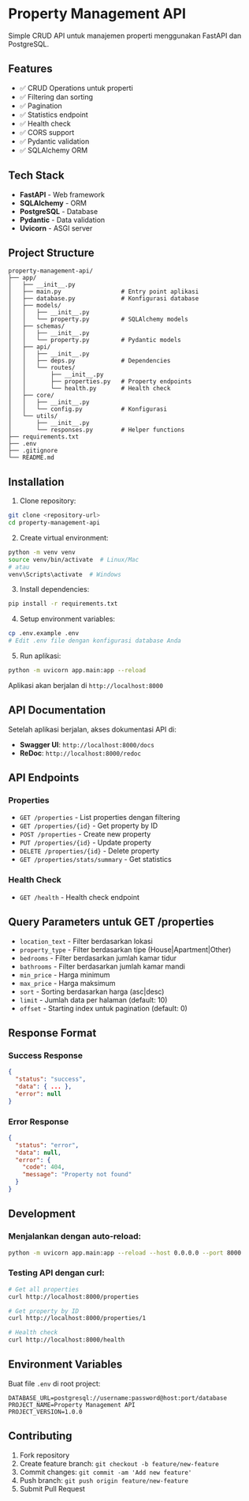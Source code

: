 
# Property Management API

Simple CRUD API untuk manajemen properti menggunakan FastAPI dan PostgreSQL.

## Features

- ✅ CRUD Operations untuk properti
- ✅ Filtering dan sorting
- ✅ Pagination
- ✅ Statistics endpoint
- ✅ Health check
- ✅ CORS support
- ✅ Pydantic validation
- ✅ SQLAlchemy ORM

## Tech Stack

- **FastAPI** - Web framework
- **SQLAlchemy** - ORM
- **PostgreSQL** - Database
- **Pydantic** - Data validation
- **Uvicorn** - ASGI server

## Project Structure

```
property-management-api/
├── app/
│   ├── __init__.py
│   ├── main.py                 # Entry point aplikasi
│   ├── database.py             # Konfigurasi database
│   ├── models/
│   │   ├── __init__.py
│   │   └── property.py         # SQLAlchemy models
│   ├── schemas/
│   │   ├── __init__.py
│   │   └── property.py         # Pydantic models
│   ├── api/
│   │   ├── __init__.py
│   │   ├── deps.py             # Dependencies
│   │   └── routes/
│   │       ├── __init__.py
│   │       ├── properties.py   # Property endpoints
│   │       └── health.py       # Health check
│   ├── core/
│   │   ├── __init__.py
│   │   └── config.py           # Konfigurasi
│   └── utils/
│       ├── __init__.py
│       └── responses.py        # Helper functions
├── requirements.txt
├── .env
├── .gitignore
└── README.md
```

## Installation

1. Clone repository:

```bash
git clone <repository-url>
cd property-management-api
```

2. Create virtual environment:

```bash
python -m venv venv
source venv/bin/activate  # Linux/Mac
# atau
venv\Scripts\activate  # Windows
```

3. Install dependencies:

```bash
pip install -r requirements.txt
```

4. Setup environment variables:

```bash
cp .env.example .env
# Edit .env file dengan konfigurasi database Anda
```

5. Run aplikasi:

```bash
python -m uvicorn app.main:app --reload
```

Aplikasi akan berjalan di `http://localhost:8000`

## API Documentation

Setelah aplikasi berjalan, akses dokumentasi API di:

- **Swagger UI**: `http://localhost:8000/docs`
- **ReDoc**: `http://localhost:8000/redoc`

## API Endpoints

### Properties

- `GET /properties` - List properties dengan filtering
- `GET /properties/{id}` - Get property by ID
- `POST /properties` - Create new property
- `PUT /properties/{id}` - Update property
- `DELETE /properties/{id}` - Delete property
- `GET /properties/stats/summary` - Get statistics

### Health Check

- `GET /health` - Health check endpoint

## Query Parameters untuk GET /properties

- `location_text` - Filter berdasarkan lokasi
- `property_type` - Filter berdasarkan tipe (House|Apartment|Other)
- `bedrooms` - Filter berdasarkan jumlah kamar tidur
- `bathrooms` - Filter berdasarkan jumlah kamar mandi
- `min_price` - Harga minimum
- `max_price` - Harga maksimum
- `sort` - Sorting berdasarkan harga (asc|desc)
- `limit` - Jumlah data per halaman (default: 10)
- `offset` - Starting index untuk pagination (default: 0)

## Response Format

### Success Response

```json
{
  "status": "success",
  "data": { ... },
  "error": null
}
```

### Error Response

```json
{
  "status": "error",
  "data": null,
  "error": {
    "code": 404,
    "message": "Property not found"
  }
}
```

## Development

### Menjalankan dengan auto-reload:

```bash
python -m uvicorn app.main:app --reload --host 0.0.0.0 --port 8000
```

### Testing API dengan curl:

```bash
# Get all properties
curl http://localhost:8000/properties

# Get property by ID
curl http://localhost:8000/properties/1

# Health check
curl http://localhost:8000/health
```

## Environment Variables

Buat file `.env` di root project:

```env
DATABASE_URL=postgresql://username:password@host:port/database
PROJECT_NAME=Property Management API
PROJECT_VERSION=1.0.0
```

## Contributing

1. Fork repository
2. Create feature branch: `git checkout -b feature/new-feature`
3. Commit changes: `git commit -am 'Add new feature'`
4. Push branch: `git push origin feature/new-feature`
5. Submit Pull Request
